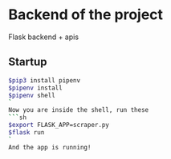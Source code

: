 # Backend of the project

Flask backend + apis

## Startup
```sh $
$pip3 install pipenv
$pipenv install
$pipenv shell
`
Now you are inside the shell, run these
```sh
$export FLASK_APP=scraper.py
$flask run
`
And the app is running!
